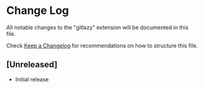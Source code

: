 # Change Log
All notable changes to the "gitlazy" extension will be documented in this file.

Check [Keep a Changelog](http://keepachangelog.com/) for recommendations on how to structure this file.

## [Unreleased]
- Initial release